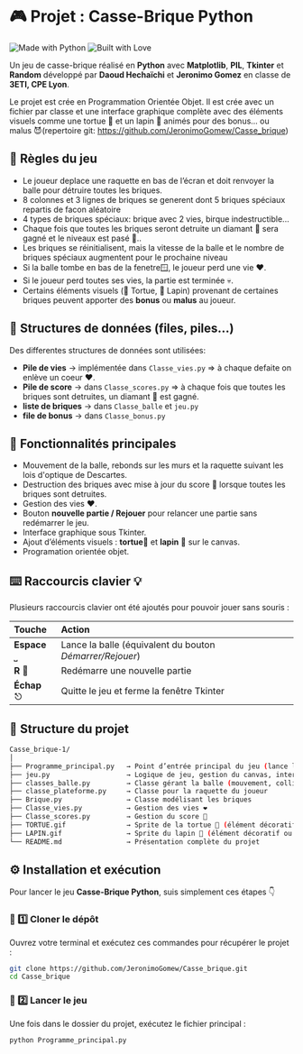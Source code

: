 # 🎮 Projet : Casse-Brique Python  

![Made with Python](https://forthebadge.com/images/badges/made-with-python.svg)
![Built with Love](https://forthebadge.com/images/badges/built-with-love.svg)

Un jeu de casse-brique réalisé en **Python** avec **Matplotlib**, **PIL**, **Tkinter** et **Random** développé par **Daoud Hechaïchi** et **Jeronimo Gomez** en classe de  **3ETI, CPE Lyon**.  

Le projet est crée en Programmation Orientée Objet. Il est crée avec un fichier par classe et une interface graphique complète avec des éléments visuels comme une tortue 🐢 et un lapin 🐇 animés pour des bonus... ou malus 😈(repertoire git: https://github.com/JeronimoGomew/Casse_brique)

## 🎯 Règles du jeu

- Le joueur deplace une raquette en bas de l’écran et doit renvoyer la balle pour détruire toutes les briques.
- 8 colonnes et 3 lignes de briques se generent dont 5 briques spéciaux repartis de facon aléatoire
- 4 types de briques spéciaux: brique avec 2 vies, birque indestructible...   
- Chaque fois que toutes les briques seront detruite un diamant 💎 sera gagné et le niveaux est pasé 🎉.. 
- Les briques se réinitialisent, mais la vitesse de la balle et le nombre de briques spéciaux augmentent pour le    prochaine niveau 
- Si la balle tombe en bas de la fenetre🪟, le joueur perd une vie ❤️.  
- Si le joueur perd toutes ses vies, la partie est terminée 💀.  
- Certains éléments visuels (🐢 Tortue, 🐇 Lapin) provenant de certaines briques peuvent apporter des **bonus** ou **malus** au joueur.
  






## 🧮 Structures de données (files, piles...)

Des differentes structures de données sont utilisées:

- **Pile de vies** → implémentée dans `Classe_vies.py` => à chaque defaite on enlève un coeur ❤️. 
- **Pile de score** → dans `Classe_scores.py` => à chaque fois que toutes les briques sont detruites, un diamant 💎 est gagné.
- **liste de briques** → dans `Classe_balle` et `jeu.py` 
- **file de bonus** → dans `Classe_bonus.py`
  





## 🚀 Fonctionnalités principales

- Mouvement de la balle, rebonds sur les murs et la raquette suivant les lois d'optique de Descartes.  
- Destruction des briques avec mise à jour du score 💎 lorsque toutes les briques sont detruites.     
- Gestion des vies ❤️.     
- Bouton **nouvelle partie / Rejouer** pour relancer une partie sans redémarrer le jeu.  
- Interface graphique sous Tkinter.   
- Ajout d’éléments visuels : **tortue**🐢 et **lapin** 🐇 sur le canvas.   
- Programation orientée objet.  


## ⌨️ Raccourcis clavier 💡

Plusieurs raccourcis clavier ont été ajoutés pour pouvoir jouer sans souris :

| Touche | Action |
|:-------|:--------|
| **Espace** ⎵ | Lance la balle (équivalent du bouton *Démarrer/Rejouer*) |
| **R** 🔁 | Redémarre une nouvelle partie |
| **Échap** ⎋ | Quitte le jeu et ferme la fenêtre Tkinter |

 

## 🧠 Structure du projet
```bash
Casse_brique-1/
│
├── Programme_principal.py   → Point d’entrée principal du jeu (lance l’interface)
├── jeu.py                   → Logique de jeu, gestion du canvas, interactions, initialisation des variables (balle, raquette...)
├── classes_balle.py         → Classe gérant la balle (mouvement, collisions, rebonds)
├── classe_plateforme.py     → Classe pour la raquette du joueur
├── Brique.py                → Classe modélisant les briques
├── Classe_vies.py           → Gestion des vies ❤️
├── Classe_scores.py         → Gestion du score 💎
├── TORTUE.gif               → Sprite de la tortue 🐢 (élément décoratif ou animation)
├── LAPIN.gif                → Sprite du lapin 🐇 (élément décoratif ou animation)
└── README.md                → Présentation complète du projet

```

## ⚙️ Installation et exécution

Pour lancer le jeu **Casse-Brique Python**, suis simplement ces étapes 👇



### 🧩 1️⃣ Cloner le dépôt

Ouvrez votre terminal et exécutez ces commandes pour récupérer le projet :

```bash
git clone https://github.com/JeronimoGomew/Casse_brique.git
cd Casse_brique
```

### 🚀 2️⃣ Lancer le jeu

Une fois dans le dossier du projet, exécutez le fichier principal :

```bash
python Programme_principal.py